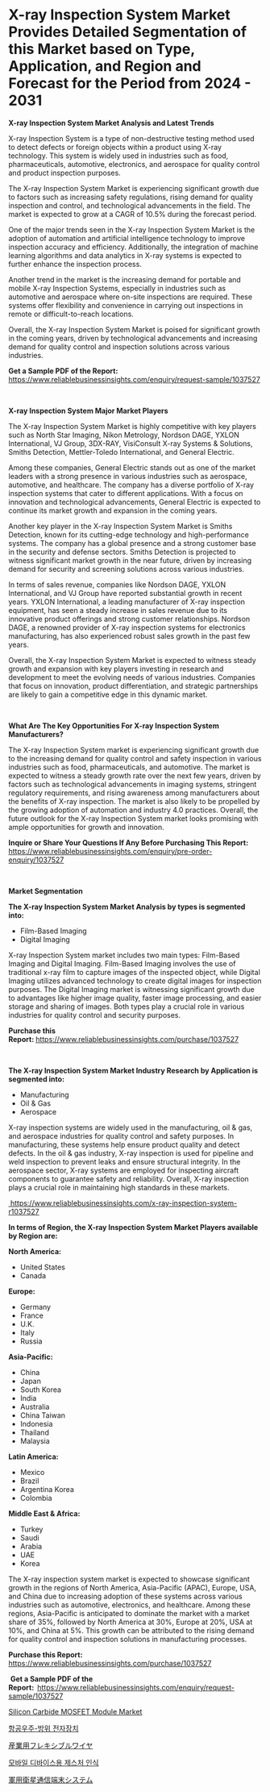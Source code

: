 <p><h1>X-ray Inspection System Market Provides Detailed Segmentation of this Market based on Type, Application, and Region and Forecast for the Period from 2024 - 2031</h1></p><p><strong>X-ray Inspection System Market Analysis and Latest Trends</strong></p>
<p><p>X-ray Inspection System is a type of non-destructive testing method used to detect defects or foreign objects within a product using X-ray technology. This system is widely used in industries such as food, pharmaceuticals, automotive, electronics, and aerospace for quality control and product inspection purposes. </p><p>The X-ray Inspection System Market is experiencing significant growth due to factors such as increasing safety regulations, rising demand for quality inspection and control, and technological advancements in the field. The market is expected to grow at a CAGR of 10.5% during the forecast period.</p><p>One of the major trends seen in the X-ray Inspection System Market is the adoption of automation and artificial intelligence technology to improve inspection accuracy and efficiency. Additionally, the integration of machine learning algorithms and data analytics in X-ray systems is expected to further enhance the inspection process.</p><p>Another trend in the market is the increasing demand for portable and mobile X-ray Inspection Systems, especially in industries such as automotive and aerospace where on-site inspections are required. These systems offer flexibility and convenience in carrying out inspections in remote or difficult-to-reach locations.</p><p>Overall, the X-ray Inspection System Market is poised for significant growth in the coming years, driven by technological advancements and increasing demand for quality control and inspection solutions across various industries.</p></p>
<p><strong>Get a Sample PDF of the Report:&nbsp;</strong> <a href="https://www.reliablebusinessinsights.com/enquiry/request-sample/1037527">https://www.reliablebusinessinsights.com/enquiry/request-sample/1037527</a></p>
<p>&nbsp;</p>
<p><strong>X-ray Inspection System Major Market Players</strong></p>
<p><p>The X-ray Inspection System Market is highly competitive with key players such as North Star Imaging, Nikon Metrology, Nordson DAGE, YXLON International, VJ Group, 3DX-RAY, VisiConsult X-ray Systems & Solutions, Smiths Detection, Mettler-Toledo International, and General Electric.</p><p>Among these companies, General Electric stands out as one of the market leaders with a strong presence in various industries such as aerospace, automotive, and healthcare. The company has a diverse portfolio of X-ray inspection systems that cater to different applications. With a focus on innovation and technological advancements, General Electric is expected to continue its market growth and expansion in the coming years.</p><p>Another key player in the X-ray Inspection System Market is Smiths Detection, known for its cutting-edge technology and high-performance systems. The company has a global presence and a strong customer base in the security and defense sectors. Smiths Detection is projected to witness significant market growth in the near future, driven by increasing demand for security and screening solutions across various industries.</p><p>In terms of sales revenue, companies like Nordson DAGE, YXLON International, and VJ Group have reported substantial growth in recent years. YXLON International, a leading manufacturer of X-ray inspection equipment, has seen a steady increase in sales revenue due to its innovative product offerings and strong customer relationships. Nordson DAGE, a renowned provider of X-ray inspection systems for electronics manufacturing, has also experienced robust sales growth in the past few years.</p><p>Overall, the X-ray Inspection System Market is expected to witness steady growth and expansion with key players investing in research and development to meet the evolving needs of various industries. Companies that focus on innovation, product differentiation, and strategic partnerships are likely to gain a competitive edge in this dynamic market.</p></p>
<p>&nbsp;</p>
<p><strong>What Are The Key Opportunities For X-ray Inspection System Manufacturers?</strong></p>
<p><p>The X-ray Inspection System market is experiencing significant growth due to the increasing demand for quality control and safety inspection in various industries such as food, pharmaceuticals, and automotive. The market is expected to witness a steady growth rate over the next few years, driven by factors such as technological advancements in imaging systems, stringent regulatory requirements, and rising awareness among manufacturers about the benefits of X-ray inspection. The market is also likely to be propelled by the growing adoption of automation and industry 4.0 practices. Overall, the future outlook for the X-ray Inspection System market looks promising with ample opportunities for growth and innovation.</p></p>
<p><strong>Inquire or Share Your Questions If Any Before Purchasing This Report:</strong> <a href="https://www.reliablebusinessinsights.com/enquiry/pre-order-enquiry/1037527">https://www.reliablebusinessinsights.com/enquiry/pre-order-enquiry/1037527</a></p>
<p>&nbsp;</p>
<p><strong>Market Segmentation</strong></p>
<p><strong>The X-ray Inspection System Market Analysis by types is segmented into:</strong></p>
<p><ul><li>Film-Based Imaging</li><li>Digital Imaging</li></ul></p>
<p><p>X-ray Inspection System market includes two main types: Film-Based Imaging and Digital Imaging. Film-Based Imaging involves the use of traditional x-ray film to capture images of the inspected object, while Digital Imaging utilizes advanced technology to create digital images for inspection purposes. The Digital Imaging market is witnessing significant growth due to advantages like higher image quality, faster image processing, and easier storage and sharing of images. Both types play a crucial role in various industries for quality control and security purposes.</p></p>
<p><strong>Purchase this Report:&nbsp;</strong><a href="https://www.reliablebusinessinsights.com/purchase/1037527">https://www.reliablebusinessinsights.com/purchase/1037527</a></p>
<p>&nbsp;</p>
<p><strong>The X-ray Inspection System Market Industry Research by Application is segmented into:</strong></p>
<p><ul><li>Manufacturing</li><li>Oil & Gas</li><li>Aerospace</li></ul></p>
<p><p>X-ray inspection systems are widely used in the manufacturing, oil & gas, and aerospace industries for quality control and safety purposes. In manufacturing, these systems help ensure product quality and detect defects. In the oil & gas industry, X-ray inspection is used for pipeline and weld inspection to prevent leaks and ensure structural integrity. In the aerospace sector, X-ray systems are employed for inspecting aircraft components to guarantee safety and reliability. Overall, X-ray inspection plays a crucial role in maintaining high standards in these markets.</p></p>
<p><a href="https://www.reliablebusinessinsights.com/x-ray-inspection-system-r1037527">&nbsp;https://www.reliablebusinessinsights.com/x-ray-inspection-system-r1037527</a></p>
<p><strong>In terms of Region, the X-ray Inspection System Market Players available by Region are:</strong></p>
<p>
    <p> <strong> North America: </strong>
        <ul>
            <li>United States</li>
            <li>Canada</li>
        </ul>
        </p> 
    <p> <strong> Europe: </strong>
        <ul>
            <li>Germany</li>
            <li>France</li>
            <li>U.K.</li>
            <li>Italy</li>
            <li>Russia</li>
        </ul>
        </p> 
    <p> <strong> Asia-Pacific: </strong>
        <ul>
            <li>China</li>
            <li>Japan</li>
            <li>South Korea</li>
            <li>India</li>
            <li>Australia</li>
            <li>China Taiwan</li>
            <li>Indonesia</li>
            <li>Thailand</li>
            <li>Malaysia</li>
        </ul>
        </p> 
    <p> <strong> Latin America: </strong>
        <ul>
            <li>Mexico</li>
            <li>Brazil</li>
            <li>Argentina Korea</li>
            <li>Colombia</li>
        </ul>
        </p> 
    <p> <strong> Middle East & Africa: </strong>
        <ul>
            <li>Turkey</li>
            <li>Saudi</li>
            <li>Arabia</li>
            <li>UAE</li>
            <li>Korea</li>
        </ul>
    </p>
    </p>
<p><p>The X-ray inspection system market is expected to showcase significant growth in the regions of North America, Asia-Pacific (APAC), Europe, USA, and China due to increasing adoption of these systems across various industries such as automotive, electronics, and healthcare. Among these regions, Asia-Pacific is anticipated to dominate the market with a market share of 35%, followed by North America at 30%, Europe at 20%, USA at 10%, and China at 5%. This growth can be attributed to the rising demand for quality control and inspection solutions in manufacturing processes.</p></p>
<p><strong>Purchase this Report: </strong><a href="https://www.reliablebusinessinsights.com/purchase/1037527">https://www.reliablebusinessinsights.com/purchase/1037527</a></p>
<p>&nbsp;<strong>Get a Sample PDF of the Report:&nbsp;&nbsp;</strong><a href="https://www.reliablebusinessinsights.com/enquiry/request-sample/1037527">https://www.reliablebusinessinsights.com/enquiry/request-sample/1037527</a></p>
<p><strong></strong></p>
<p><p><a href="https://www.linkedin.com/pulse/silicon-carbide-mosfet-module-market-insights-cagr-trends-ntyxf?trackingId=5NuqKOjI7jvNpqy95%2BF%2FtA%3D%3D">Silicon Carbide MOSFET Module Market</a></p><p><a href="https://medium.com/@kasandrarempel/%ED%95%AD%EA%B3%B5%EC%9A%B0%EC%A3%BC-%EB%B0%A9%EC%9C%84-%EC%A0%84%EC%9E%90%EC%A0%9C%ED%92%88-%EC%8B%9C%EC%9E%A5-%EA%B7%9C%EB%AA%A8%EB%8A%94-%EA%B8%80%EB%A1%9C%EB%B2%8C-%EC%82%B0%EC%97%85%EC%97%90%EC%84%9C-%EC%B5%9C%EC%83%81%EC%9D%98-%EB%A7%88%EC%BC%80%ED%8C%85-%EC%B1%84%EB%84%90%EC%9D%84-%EB%B3%B4%EC%97%AC%EC%A4%8D%EB%8B%88%EB%8B%A4-c4f4bbd7171c">항공우주-방위 전자장치</a></p><p><a href="https://medium.com/@carllane655/2024%E5%B9%B4%E3%81%8B%E3%82%892031%E5%B9%B4%E3%81%BE%E3%81%A7%E3%81%AE%E6%9C%9F%E9%96%93%E3%81%AB%E4%BA%88%E6%B8%AC%E3%81%95%E3%82%8C%E3%82%8B%E7%94%A3%E6%A5%AD%E7%94%A8%E3%83%95%E3%83%AC%E3%82%AD%E3%82%B7%E3%83%96%E3%83%AB%E3%83%AF%E3%82%A4%E3%83%A4%E3%83%BC%E5%B8%82%E5%A0%B4%E5%88%86%E6%9E%90%E3%81%A8%E8%A6%8F%E6%A8%A1%E4%BA%88%E6%B8%AC-171fa7e7f387">産業用フレキシブルワイヤ</a></p><p><a href="https://medium.com/@sherlock567567/%EB%AA%A8%EB%B0%94%EC%9D%BC-%EA%B8%B0%EA%B8%B0%EC%9A%A9-%EC%A0%9C%EC%8A%A4%EC%B2%98-%EC%9D%B8%EC%8B%9D-%EA%B8%B0%EC%88%A0%EC%9D%98-%EC%8B%9C%EC%9E%A5-%EA%B7%9C%EB%AA%A8-%EC%97%B0%ED%8F%89%EA%B7%A0-%EC%84%B1%EC%9E%A5%EC%9C%A8-%EB%B0%8F-2024%EB%85%84%EB%B6%80%ED%84%B0-2030%EB%85%84%EA%B9%8C%EC%A7%80%EC%9D%98-%ED%8A%B8%EB%A0%8C%EB%93%9C-cc15acfb6022">모바일 디바이스용 제스처 인식</a></p><p><a href="https://medium.com/@adaming121/%E8%BB%8D%E4%BA%8B%E9%80%9A%E4%BF%A1%E7%AB%AF%E6%9C%AB%E3%82%B7%E3%82%B9%E3%83%86%E3%83%A0%E3%81%AE%E5%B8%82%E5%A0%B4%E8%A6%8F%E6%A8%A1%E3%81%AF-%E3%82%B0%E3%83%AD%E3%83%BC%E3%83%90%E3%83%AB%E6%A5%AD%E7%95%8C%E3%81%AB%E3%81%8A%E3%81%91%E3%82%8B%E6%9C%80%E8%89%AF%E3%81%AE%E3%83%9E%E3%83%BC%E3%82%B1%E3%83%86%E3%82%A3%E3%83%B3%E3%82%B0%E3%83%81%E3%83%A3%E3%83%8D%E3%83%AB%E3%82%92%E7%A4%BA%E3%81%97%E3%81%A6%E3%81%84%E3%81%BE%E3%81%99-6c2f3ea644dd">軍用衛星通信端末システム</a></p></p>